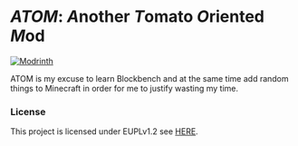 # *ATOM*: *A*nother *T*omato *O*riented *M*od

[![Modrinth](https://img.shields.io/modrinth/game-versions/1f2HhK74?logo=modrinth&color=darkgreen&label=Download%20from%20Modrinth&style=for-the-badge)](https://modrinth.com/modpack/fabulously-optimized)

ATOM is my excuse to learn Blockbench and at the same time add random things to Minecraft in order for me to justify wasting my time.

### License

This project is licensed under EUPLv1.2 see [HERE](./LICENSE).